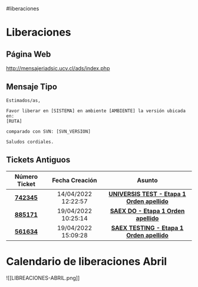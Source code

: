 #liberaciones
# Liberaciones

## Página Web
http://mensajeriadsic.ucv.cl/ads/index.php

## Mensaje Tipo
```
Estimados/as,  
  
Favor liberar en [SISTEMA] en ambiente [AMBIENTE] la versión ubicada en:  
[RUTA] 
  
comparado con SVN: [SVN_VERSION]  
  
Saludos cordiales.
```
## Tickets Antiguos
|Número Ticket   | Fecha Creación  | Asunto |
| :----: | :---:   | :---: |
| [**742345**](http://mensajeriadsic.ucv.cl/ads/tickets.php?id=742345 "kevin.trivino@pucv.cl") | 14/04/2022 12:22:57  | [**UNIVERSIS TEST - Etapa 1 Orden apellido**](http://mensajeriadsic.ucv.cl/ads/tickets.php?id=742345) |
|[**885171**](http://mensajeriadsic.ucv.cl/ads/tickets.php?id=885171 "kevin.trivino@pucv.cl") |19/04/2022 10:25:14 |[**SAEX DO - Etapa 1 Orden apellido**](http://mensajeriadsic.ucv.cl/ads/tickets.php?id=885171)|
|[**561634**](http://mensajeriadsic.ucv.cl/ads/tickets.php?id=561634 "kevin.trivino@pucv.cl")| 19/04/2022 15:09:28| [**SAEX TESTING - Etapa 1 Orden apellido**](http://mensajeriadsic.ucv.cl/ads/tickets.php?id=561634)|

# Calendario de liberaciones Abril
![[LIBREACIONES-ABRIL.png]]
